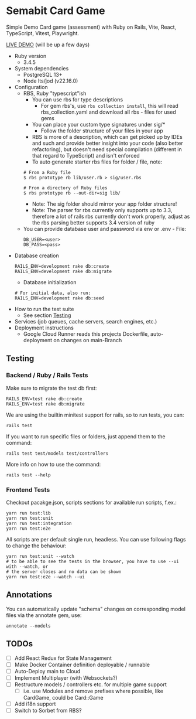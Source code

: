 # Semabit Card Game

Simple Demo Card game (assessment) with Ruby on Rails, Vite, React, TypeScript, Vitest, Playwright.

[LIVE DEMO](https://semabit-cardgame-657968733671.europe-west1.run.app/) (will be up a few days)

* Ruby version
    * 3.4.5
* System dependencies
    * PostgreSQL 13+
    * Node lts/jod (v22.16.0)
* Configuration
    * RBS, Ruby "typescript"ish
        * You can use rbs for type descriptions
            * For gem rbs's, use `rbs collection install`, this will read rbs_collection.yaml and download all 
              rbs - files for used gems
        * You can place your custom type signatures under sig/*
            * Follow the folder structure of your files in your app
        * RBS is more of a description, which can get picked up by IDEs and such and provide
          better insight into your code (also better refactoring), but doesn't need special
          compilation (different in that regard to TypeScript) and isn't enforced
        * To auto generate starter rbs files for folder / file, note:
      ```
      # From a Ruby file
      $ rbs prototype rb lib/user.rb > sig/user.rbs
    
      # From a directory of Ruby files
      $ rbs prototype rb --out-dir=sig lib/
      ```
        * Note: The sig folder should mirror your app folder structure!
        * Note: The parser for rbs currently only supports up to 3.3, therefore
          a lot of rails rbs currently don't work properly, adjust as the rbs parsing
          better supports 3.4 version of ruby
    * You can provide database user and password via env or .env - File:
      ```
      DB_USER=<user>
      DB_PASS=<pass>
      ```
* Database creation
  ```shell
  RAILS_ENV=development rake db:create
  RAILS_ENV=development rake db:migrate
  ```
    * Database initialization
  ```shell
  # For initial data, also run:
  RAILS_ENV=development rake db:seed 
  ```
* How to run the test suite
    * See section [Testing](#Testing)
* Services (job queues, cache servers, search engines, etc.)
* Deployment instructions
    * Google Cloud Runner reads this projects Dockerfile, auto-deployment on changes on main-Branch

## Testing

### Backend / Ruby / Rails Tests

Make sure to migrate the test db first:

```shell
RAILS_ENV=test rake db:create
RAILS_ENV=test rake db:migrate
```

We are using the builtin minitest support for rails, so to run tests, you can:

```shell
rails test
```

If you want to run specific files or folders, just append them to the command:

```shell
rails test test/models test/controllers
```

More info on how to use the command:

```
rails test --help
```

### Frontend Tests

Checkout pacakge.json, scripts sections for available run scripts, f.ex.:

```shell
yarn run test:lib
yarn run test:unit
yarn run test:integration
yarn run test:e2e
```

All scripts are per default single run, headless. You can use following flags
to change the behaviour:

```shell
yarn run test:unit --watch
# to be able to see the tests in the browser, you have to use --ui with --watch, or
# the server closes and no data can be shown
yarn run test:e2e --watch --ui
```

## Annotations

You can automatically update "schema" changes on corresponding model files via the annotate gem, use:

```
annotate --models
```

## TODOs

- [ ] Add React Redux for State Management
- [ ] Make Docker Container definition deployable / runnable
- [ ] Auto-Deploy main to Cloud
- [ ] Implement Multiplayer (with Websockets?)
- [ ] Restructure models / controllers etc. for multiple game support
    - [ ] i.e. use Modules and remove prefixes where possible, like CardGame, could be Card::Game
- [ ] Add i18n support
- [ ] Switch to Sorbet from RBS?